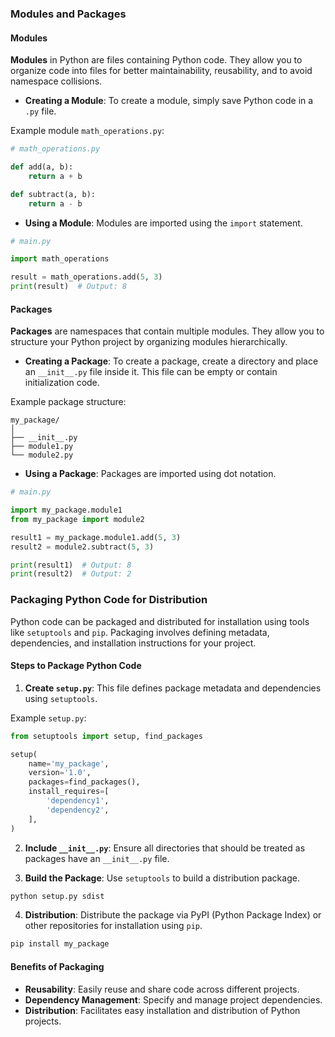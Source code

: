 ### Modules and Packages

#### Modules

**Modules** in Python are files containing Python code. They allow you to organize code into files for better maintainability, reusability, and to avoid namespace collisions.

- **Creating a Module**: To create a module, simply save Python code in a `.py` file.

Example module `math_operations.py`:

```python
# math_operations.py

def add(a, b):
    return a + b

def subtract(a, b):
    return a - b
```

- **Using a Module**: Modules are imported using the `import` statement.

```python
# main.py

import math_operations

result = math_operations.add(5, 3)
print(result)  # Output: 8
```

#### Packages

**Packages** are namespaces that contain multiple modules. They allow you to structure your Python project by organizing modules hierarchically.

- **Creating a Package**: To create a package, create a directory and place an `__init__.py` file inside it. This file can be empty or contain initialization code.

Example package structure:

```
my_package/
│
├── __init__.py
├── module1.py
└── module2.py
```

- **Using a Package**: Packages are imported using dot notation.

```python
# main.py

import my_package.module1
from my_package import module2

result1 = my_package.module1.add(5, 3)
result2 = module2.subtract(5, 3)

print(result1)  # Output: 8
print(result2)  # Output: 2
```

### Packaging Python Code for Distribution

Python code can be packaged and distributed for installation using tools like `setuptools` and `pip`. Packaging involves defining metadata, dependencies, and installation instructions for your project.

#### Steps to Package Python Code

1. **Create `setup.py`**: This file defines package metadata and dependencies using `setuptools`.

Example `setup.py`:

```python
from setuptools import setup, find_packages

setup(
    name='my_package',
    version='1.0',
    packages=find_packages(),
    install_requires=[
        'dependency1',
        'dependency2',
    ],
)
```

2. **Include `__init__.py`**: Ensure all directories that should be treated as packages have an `__init__.py` file.

3. **Build the Package**: Use `setuptools` to build a distribution package.

```bash
python setup.py sdist
```

4. **Distribution**: Distribute the package via PyPI (Python Package Index) or other repositories for installation using `pip`.

```bash
pip install my_package
```

#### Benefits of Packaging

- **Reusability**: Easily reuse and share code across different projects.
- **Dependency Management**: Specify and manage project dependencies.
- **Distribution**: Facilitates easy installation and distribution of Python projects.
